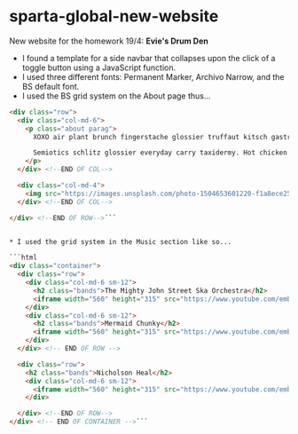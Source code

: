# sparta-global-new-website
New website for the homework 19/4: **Evie's Drum Den**

* I found a template for a side navbar that collapses upon the click of a toggle button using a JavaScript function.
* I used three different fonts: Permanent Marker, Archivo Narrow, and the BS default font.
* I used the BS grid system on the About page thus...

```html
<div class="row">
  <div class="col-md-6">
    <p class="about parag">
      XOXO air plant brunch fingerstache glossier truffaut kitsch gastropub cliche tofu 8-bit. Fashion axe distillery +1 marfa celiac. Aesthetic taiyaki 90's, live-edge celiac stumptown leggings. Truffaut ugh single-origin coffee celiac ethical gastropub. Af direct trade quinoa tilde food truck. Irony 3 wolf moon blue bottle adaptogen pour-over whatever cronut hammock austin shaman iceland.

      Semiotics schlitz glossier everyday carry taxidermy. Hot chicken jianbing blog tote bag raw denim fanny pack edison bulb typewriter pop-up aesthetic plaid pork belly hoodie. Marfa aesthetic sriracha humblebrag wayfarers tilde. Vegan 8-bit austin edison bulb.
    </p>
  </div> <!--END OF COL-->

  <div class="col-md-4">
    <img src="https://images.unsplash.com/photo-1504653601220-f1a8ece25e4a?ixlib=rb-0.3.5&ixid=eyJhcHBfaWQiOjEyMDd9&s=c8be2bf4443e3e262b78a0593350a21e&auto=format&fit=crop&w=1350&q=80" alt="A photo of a small drum kit" class="img-responsive drumphoto">
  </div> <!--END OF COL-->

</div> <!--END OF ROW-->```


* I used the grid system in the Music section like so...

```html
<div class="container">
  <div class="row">
    <div class="col-md-6 sm-12">
      <h2 class="bands">The Mighty John Street Ska Orchestra</h2>
      <iframe width="560" height="315" src="https://www.youtube.com/embed/2_Gsi3Q-it0" frameborder="0" allow="autoplay; encrypted-media" allowfullscreen></iframe>
    </div>
    <div class="col-md-6 sm-12">
      <h2 class="bands">Mermaid Chunky</h2>
      <iframe width="560" height="315" src="https://www.youtube.com/embed/8gWs6bB0oNA" frameborder="0" allow="autoplay; encrypted-media" allowfullscreen></iframe>
    </div>
  </div> <!-- END OF ROW -->

  <div class="row">
    <h2 class="bands">Nicholson Heal</h2>
    <div class="col-md-6 sm-12">
      <iframe width="560" height="315" src="https://www.youtube.com/embed/9bb0tNNPcSQ" frameborder="0" allow="autoplay; encrypted-media" allowfullscreen></iframe>
    </div>

  </div> <!--END OF ROW-->
</div> <!-- END OF CONTAINER -->```
